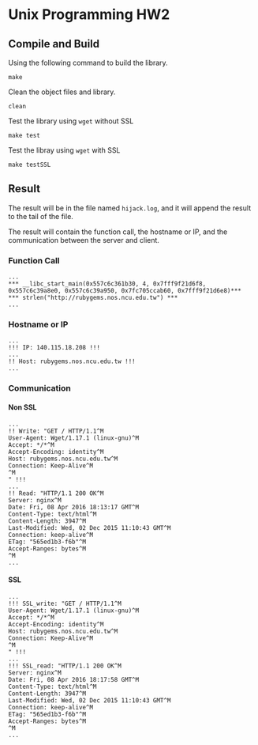# Unix Programming HW2

## Compile and Build

Using the following command to build the library.

```
make
```

Clean the object files and library.

```
clean
```

Test the library using `wget` without SSL

```
make test
```

Test the libray using `wget` with SSL

```
make testSSL
```

## Result

The result will be in the file named `hijack.log`, and it will append the result to the tail of the file.

The result will contain the function call, the hostname or IP, and the communication between the server and client.

### Function Call

```
...
*** __libc_start_main(0x557c6c361b30, 4, 0x7fff9f21d6f8, 0x557c6c39a8e0, 0x557c6c39a950, 0x7fc705ccab60, 0x7fff9f21d6e8)***
*** strlen("http://rubygems.nos.ncu.edu.tw") ***
...
```

### Hostname or IP

```
...
!!! IP: 140.115.18.208 !!!
...
!! Host: rubygems.nos.ncu.edu.tw !!!
...
```

### Communication

#### Non SSL

```
...
!! Write: "GET / HTTP/1.1^M
User-Agent: Wget/1.17.1 (linux-gnu)^M
Accept: */*^M
Accept-Encoding: identity^M
Host: rubygems.nos.ncu.edu.tw^M
Connection: Keep-Alive^M
^M
" !!!
...
!! Read: "HTTP/1.1 200 OK^M
Server: nginx^M
Date: Fri, 08 Apr 2016 18:13:17 GMT^M
Content-Type: text/html^M
Content-Length: 3947^M
Last-Modified: Wed, 02 Dec 2015 11:10:43 GMT^M
Connection: keep-alive^M
ETag: "565ed1b3-f6b"^M
Accept-Ranges: bytes^M
^M
...
```

#### SSL

```
...
!!! SSL_write: "GET / HTTP/1.1^M
User-Agent: Wget/1.17.1 (linux-gnu)^M
Accept: */*^M
Accept-Encoding: identity^M
Host: rubygems.nos.ncu.edu.tw^M
Connection: Keep-Alive^M
^M
" !!!
...
!!! SSL_read: "HTTP/1.1 200 OK^M
Server: nginx^M
Date: Fri, 08 Apr 2016 18:17:58 GMT^M
Content-Type: text/html^M
Content-Length: 3947^M
Last-Modified: Wed, 02 Dec 2015 11:10:43 GMT^M
Connection: keep-alive^M
ETag: "565ed1b3-f6b"^M
Accept-Ranges: bytes^M
^M
...
```